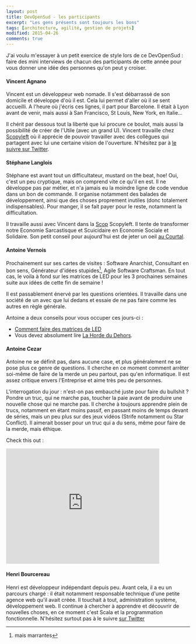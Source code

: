 ```yaml
---
layout: post
title: DevOpenSud - les participants
excerpt: "Les gens présents sont toujours les bons"
tags: [architecture, agilité, gestion de projets]
modified: 2015-04-26
comments: true
---
```


J'ai voulu m'essayer à un petit exercice de style lors de ce DevOpenSud : faire des mini interviews de chacun des participants de cette année pour vous donner une idée des personnes qu'on peut y croiser.

#### Vincent Agnano

Vincent est un développeur web nomade. Il s'est débarrassé de son domicile et développe d'où il est. Cela lui permet d'aller où il se sent accueilli. A l'heure où j'écris ces lignes, il part pour Barcelone. Il était à Lyon avant de venir, mais aussi à San Francisco, St Louis, New York, en Italie...

Il chérit par dessous tout  la liberté que lui procure ce boulot, mais aussi la possibilité de créer de l'Utile (avec un grand U). Vincent travaille chez [Scopyleft](http://scopyleft.fr/) où il apprécie de pouvoir travailler avec des collègues qui partagent avec lui une certaine vision de l'ouverture.
N'hésitez par à [le suivre sur Twitter](https://twitter.com/vinyll).

#### Stéphane Langlois

Stéphane est avant tout un difficultateur, mustard on the beat, hoe! Oui, c'est un peu cryptique, mais on comprend vite ce qu'il en est. Il ne développe pas par métier, et n'a jamais eu la moindre ligne de code vendue dans un bon de commande.
Il organise notamment des balades de développement, ainsi que des choses proprement inutiles (donc totalement indispensables). Pour manger, il se fait payer pour le reste, notamment la difficultation.

Il travaille aussi avec Vincent dans la [Scop](http://fr.wikipedia.org/wiki/Soci%C3%A9t%C3%A9_coop%C3%A9rative_et_participative) Scopyleft.
Il tente de transformer notre Economie Sarcastisque et Scuicidaire en Economie Sociale et Solidaire.
Son petit conseil pour aujourd'hui est de jeter un oeil [au Courtal](http://www.flickriver.com/places/France/Midi-Pyrenees/Peyre-Ausel%C3%A8re/search/).

#### Antoine Vernois

Prochainement sur ses cartes de visites : Software Anarchist, Consultant en bon sens, Générateur d'idées stupides[^1], Agile Software Craftsman. En tout cas, le voila à fond sur les matrices de LED pour les 3 prochaines semaines suite aux idées de cette fin de semaine !

Il est passablement énervé par les questions orientées. Il travaille dans une société de un avec que lui dedans et essaie de ne pas faire comme les autres en règle générale.

Antoine a deux conseils pour vous occuper ces jours-ci :

* [Comment faire des matrices de LED](http://www.instructables.com/id/Make-a-24X6-LED-matrix/?ALLSTEPS)
* Vous devez absolument lire [La Horde du Dehors](http://www.lavolte.net/livre/la-zone-du-dehors/).

[^1]: mais marrantes

#### Antoine Cezar

Antoine ne se définit pas, dans aucune case, et plus généralement ne se pose plus ce genre de questions. Il cherche en ce moment comment arrêter soi-même de faire de la merde un peu partout, pas qu'en informatique. Il est assez critique envers l'Entreprise et aime très peu de personnes.

L'interrogation du jour : n'est-on pas embauché juste pour faire du bullshit ? Pondre un truc, qui ne marche pas, toucher la paie avant de produire une nouvelle chose qui ne marche pas. Il cherche à toujours apprendre plein de trucs, notamment en étant moins passif, en passant moins de temps devant de séries, mais un peu plus sur des jeux vidéos (Strife notamment ou Star Conflict). Il aimerait bosser pour un truc qui a du sens, même pour faire de la merde, mais éthique.

Check this out :

<iframe width="420" height="315" src="https://www.youtube.com/embed/ZZGo6mWjk4Y" frameborder="0" allowfullscreen></iframe>

#### Henri Bourcereau

Henri est développeur indépendant depuis peu. Avant cela, il a eu un parcours chargé : il était notamment responsable technique d'une petite agence web qu'il avait créée. Il touchait à tout, administration système, développement web. Il continue à chercher à apprendre et découvrir de nouvelles choses, en ce moment c'est Scala et la programmation fonctionnelle.
N'hésitez surtout pas à le suivre [sur Twitter](https://twitter.com/mmai)
